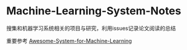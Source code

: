 # Machine-Learning-System-Notes
搜集和机器学习系统相关的项目与研究，利用issues记录论文阅读的总结

重要参考 [Awesome-System-for-Machine-Learning](https://github.com/HuaizhengZhang/Awesome-System-for-Machine-Learning)
